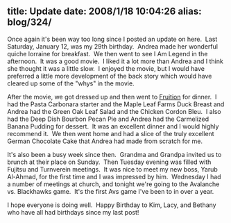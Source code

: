 title: Update
date: 2008/1/18 10:04:26
alias: blog/324/
---
Once again it's been way too long since I posted an update on here.  Last Saturday, January 12, was my 29th birthday.  Andrea made her wonderful quiche lorraine for breakfast.  We then went to see I Am Legend in the afternoon.  It was a good movie.  I liked it a lot more than Andrea and I think she thought it was a little slow.  I enjoyed the movie, but I would have preferred a little more development of the back story which would have cleared up some of the "whys" in the movie. 

After the movie, we got dressed up and then went to [Fruition](http://www.fruitionrestaurant.com/) for dinner.  I had the Pasta Carbonara starter and the Maple Leaf Farms Duck Breast and Andrea had the Green Oak Leaf Salad and the Chicken Cordon Bleu.  I also had the Deep Dish Bourbon Pecan Pie and Andrea had the Carmelized Banana Pudding for dessert.  It was an excellent dinner and I would highly recommend it.  We then went home and had a slice of the truly excellent German Chocolate Cake that Andrea had made from scratch for me.

It's also been a busy week since then.  Grandma and Grandpa invited us to brunch at their place on Sunday.  Then Tuesday evening was filled with Fujitsu and Turnverein meetings.  It was nice to meet my new boss, Yarub Al-Ahmad, for the first time and I was impressed by him.  Wednesday I had a number of meetings at church, and tonight we're going to the Avalanche vs. Blackhawks game.  It's the first Avs game I've been to in over a year.

I hope everyone is doing well.  Happy Birthday to Kim, Lacy, and Bethany who have all had birthdays since my last post!